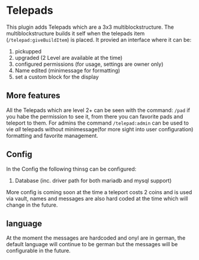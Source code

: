 
# Telepads

This plugin adds Telepads which are a 3x3 multiblockstructure. The multiblockstructure builds it self when the telepads item (`/telepad:giveBuildItem`) is placed.
It provied an interface where it can be:
1. pickupped
2. upgraded (2 Level are available at the time)
3. configured permissions (for usage, settings are owner only)
4. Name edited (minimessage for formatting)
5. set a custom block for the display

## More features

All the Telepads which are level 2+ can be seen with the command: `/pad` if you habe the permission to see it, from there you can favorite pads and teleport to them.
For admins the command `/telepad:admin` can be used to vie *all* telepads without minimessage(for more sight into user configuration) formatting and favorite management.

## Config

In the Config the following thinsg can be configured:
1. Database (inc. driver path for both mariadb and mysql support)

More config is coming soon at the time a teleport costs 2 coins and is used via vault, names and messages are also hard coded at the time which will change in the future.

## language 

At the moment the messages are hardcoded and onyl are in german, the default language will continue to be german but the messages will be configurable in the future.

